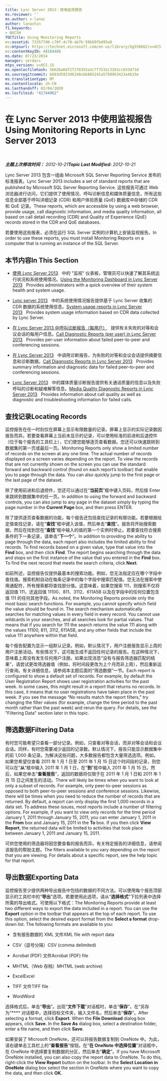 ```yaml
---
title: Lync Server 2013：使用监视报告
ms.reviewer: ''
ms.author: v-lanac
author: lanachin
f1.keywords:
- NOCSH
TOCTitle: Using Monitoring Reports
ms:assetid: 733577d0-c70f-4c70-ab7b-59b89fb495a8
ms:mtpsurl: https://technet.microsoft.com/en-us/library/Gg558662(v=OCS.15)
ms:contentKeyID: 48184480
ms.date: 07/23/2014
manager: serdars
mtps_version: v=OCS.15
ms.openlocfilehash: 5662ba6df2f270355a3c7f7532c3283cc033d73d
ms.sourcegitcommit: b693d5923d6240cbb865241a5750963423a4b33e
ms.translationtype: MT
ms.contentlocale: zh-CN
ms.lasthandoff: 02/04/2020
ms.locfileid: "41744062"
---
```

<div data-xmlns="http://www.w3.org/1999/xhtml">

<div class="topic" data-xmlns="http://www.w3.org/1999/xhtml" data-msxsl="urn:schemas-microsoft-com:xslt" data-cs="http://msdn.microsoft.com/en-us/">

<div data-asp="http://msdn2.microsoft.com/asp">

# <a name="using-monitoring-reports-in-lync-server-2013"></a><span data-ttu-id="dafd3-102">在 Lync Server 2013 中使用监视报告</span><span class="sxs-lookup"><span data-stu-id="dafd3-102">Using Monitoring Reports in Lync Server 2013</span></span>

</div>

<div id="mainSection">

<div id="mainBody">

<span> </span>

<span data-ttu-id="dafd3-103">_**主题上次修改时间：** 2012-10-21_</span><span class="sxs-lookup"><span data-stu-id="dafd3-103">_**Topic Last Modified:** 2012-10-21_</span></span>

<span data-ttu-id="dafd3-104">Lync Server 2013 包含一组由 Microsoft SQL Server Reporting Service 发布的标准报表。</span><span class="sxs-lookup"><span data-stu-id="dafd3-104">Lync Server 2013 includes a set of standard reports that are published by Microsoft SQL Server Reporting Service.</span></span> <span data-ttu-id="dafd3-105">这些报告可通过 Web 浏览器进行访问，它们提供了使用情况、呼叫诊断信息和媒体质量信息，所有这些信息全部基于呼叫详细记录 (CDR) 和用户体验质量 (QoE) 数据库中存储的 CDR 和 QoE 记录。</span><span class="sxs-lookup"><span data-stu-id="dafd3-105">These reports, which are accessible by using a web browser, provide usage, call diagnostic information, and media quality information, all based on call detail recording (CDR) and Quality of Experience (QoE) records stored in the CDR and QoE databases.</span></span>

<span data-ttu-id="dafd3-106">若要使用这些报表，必须在运行 SQL Server 实例的计算机上安装监视报告。</span><span class="sxs-lookup"><span data-stu-id="dafd3-106">In order to use these reports, you must install Monitoring Reports on a computer that is running an instance of the SQL Server.</span></span>

<div>

## <a name="in-this-section"></a><span data-ttu-id="dafd3-107">本节内容</span><span class="sxs-lookup"><span data-stu-id="dafd3-107">In This Section</span></span>

  - <span data-ttu-id="dafd3-108">[使用 Lync Server 2013](lync-server-2013-using-the-monitoring-dashboard.md)   中的 "监视" 仪表板，管理员可以快速了解其系统运行状况和系统使用情况。</span><span class="sxs-lookup"><span data-stu-id="dafd3-108">[Using the Monitoring Dashboard in Lync Server 2013](lync-server-2013-using-the-monitoring-dashboard.md)   Provides administrators with a quick overview of their system health and system usage.</span></span>

  - <span data-ttu-id="dafd3-109">[Lync server 2013](lync-server-2013-system-usage-reports.md)   中的系统使用情况报告提供基于 Lync Server 收集的 CDR 数据的系统使用信息。</span><span class="sxs-lookup"><span data-stu-id="dafd3-109">[System usage reports in Lync Server 2013](lync-server-2013-system-usage-reports.md)   Provides system usage information based on CDR data collected by Lync Server.</span></span>

  - <span data-ttu-id="dafd3-110">[在 Lync Server 2013 中呼叫诊断报告（每用户）](lync-server-2013-call-diagnostic-reports-per-user.md)   提供有关失败的对等和会议会话的每用户信息。</span><span class="sxs-lookup"><span data-stu-id="dafd3-110">[Call Diagnostic Reports (per user) in Lync Server 2013](lync-server-2013-call-diagnostic-reports-per-user.md)   Provides per-user information about failed peer-to-peer and conferencing sessions.</span></span>

  - <span data-ttu-id="dafd3-111">[在 Lync Server 2013](lync-server-2013-call-diagnostic-reports.md)   中调用诊断报告，为失败的对等和会议会话提供摘要信息和诊断数据。</span><span class="sxs-lookup"><span data-stu-id="dafd3-111">[Call Diagnostic Reports in Lync Server 2013](lync-server-2013-call-diagnostic-reports.md)   Provides summary information and diagnostic data for failed peer-to-peer and conferencing sessions.</span></span>

  - <span data-ttu-id="dafd3-112">[Lync Server 2013](lync-server-2013-media-quality-diagnostic-reports.md)   中的媒体质量诊断报告提供有关通话质量的信息以及失败呼叫的诊断和疑难解答信息。</span><span class="sxs-lookup"><span data-stu-id="dafd3-112">[Media Quality Diagnostic Reports in Lync Server 2013](lync-server-2013-media-quality-diagnostic-reports.md)   Provides information about call quality as well as diagnostic and troubleshooting information for failed calls.</span></span>

</div>

<div>

## <a name="locating-records"></a><span data-ttu-id="dafd3-113">查找记录</span><span class="sxs-lookup"><span data-stu-id="dafd3-113">Locating Records</span></span>

<span data-ttu-id="dafd3-p102">监控报告在任一时刻仅在屏幕上显示有限数量的记录。屏幕上显示的实际记录数因报告而异。若要查看屏幕上当前未显示的记录，可以使用标准的前进和后退控件（位于每个报告的工具栏上），它们使您能够逐页查看数据。您还可以快速跳转到数据集的第一页或最后一页。</span><span class="sxs-lookup"><span data-stu-id="dafd3-p102">Monitoring Reports only show a limited number of records on the screen at any one time. The actual number of records displayed on a screen varies depending on the report. To view the records that are not currently shown on the screen you can use the standard forward and backward control (found on each report’s toolbar) that enable you to page through the data. You can also quickly jump to the first page or the last page of the dataset.</span></span>

<span data-ttu-id="dafd3-118">除了使用前进和后退控件，您还可以通过在“**当前页**”框中键入页码，然后按 Enter 来跳转到数据集中的任一页。</span><span class="sxs-lookup"><span data-stu-id="dafd3-118">In addition to using the forward and backward controls, you can also jump to any page in the dataset simply by typing the page number in the **Current Page** box, and then press ENTER.</span></span>

<span data-ttu-id="dafd3-p103">除了提供逐页查看数据的功能，每个报告还包括查找记录的有限功能。若要根据给定值查找记录，请在“**查找**”框中键入该值，然后单击“**查找**”。报告将开始搜索数据，然后在找到您在“**查找**”框中输入的值的第一个实例时停止。若要查找符合搜索条件的下一条记录，请单击“**下一个**”。</span><span class="sxs-lookup"><span data-stu-id="dafd3-p103">In addition to providing the ability to page through the data, each report also includes the limited ability to find records. To find records based on a given value, type that value into the **Find** box, and then click **Find**. The report begins searching through the data and stops on the first instance of the value that you entered in the **Find** box. To find the next record that meets the search criteria, click **Next**.</span></span>

<span data-ttu-id="dafd3-p104">如前所述，监控报告仅提供最基本的搜索功能。例如，您无法指定应在哪个字段中查找值。搜索机制自动在每条记录中的每个字段中搜索匹配值。您无法在搜索中使用通配符，所有搜索都将查找部分值。这意味着，如果您搜索 111，则搜索不仅将返回值 111，还返回值 11100、811、3112、611A5B 以及在字段中的任何位置包含值 111 的任何其他字段。</span><span class="sxs-lookup"><span data-stu-id="dafd3-p104">As noted, the Monitoring Reports provide only the most basic search functions. For example, you cannot specify which field the value should be found in. The search mechanism automatically searches for matching values in every field in every record. You cannot use wildcards in your searches, and all searches look for partial values. That means that if you search for 111 the search returns the value 111 along with the values 11100, 811, 3112, 611A5B, and any other fields that include the value 111 anywhere within that field.</span></span>

<span data-ttu-id="dafd3-p105">每个报告配置为显示一组默认记录。例如，默认情况下，用户注册报告显示上周的用户注册活动。有些情况下，这可能生成不返回任何记录的报告。在这种情况下，意味着上周没有发生任何用户注册。如果出现消息“没有与报告筛选器匹配的结果”，请尝试更改筛选器值（例如，将时间段更改为上个月而非上周），然后重新运行查询。有关详细信息，请参阅本主题后面的“筛选数据”一节。</span><span class="sxs-lookup"><span data-stu-id="dafd3-p105">Each report is configured to show a default set of records. For example, by default the User Registration Report shows user registration activities for the past week. In some cases, this might result in a report that returns no records. In this case, it means that no user registrations have taken place in the past week. If you see the message “No results match the report filters,” try changing the filter values (for example, change the time period to the past month rather than the past week) and rerun the query. For details, see the "Filtering Data" section later in this topic.</span></span>

</div>

<div>

## <a name="filtering-data"></a><span data-ttu-id="dafd3-134">筛选数据</span><span class="sxs-lookup"><span data-stu-id="dafd3-134">Filtering Data</span></span>

<span data-ttu-id="dafd3-p106">有时您可能希望只查看一部分记录。例如，只查看对等会话，而非对等会话和会议会话。同样，有时您需要减少返回的记录数。默认情况下，报告只能显示数据集中的前 1,000 条记录。为解决这些问题，大多数报告都包含大量筛选选项。例如，如果您希望仅查看 2011 年 1 月 1 日至 2011 年 1 月 15 日这个时间段的记录，则您可以在“**从**”框中输入 2011 年 1 月 1 日，在“**到**”框中输入 2011 年 1 月 15 日。然后，如果您单击“**查看报告**”，返回的数据将仅限于在 2011 年 1 月 1 日和 2011 年 1 月 15 日之间发生的活动。</span><span class="sxs-lookup"><span data-stu-id="dafd3-p106">There will likely be times when you want to look at only a subset of records. For example, only peer-to-peer sessions as opposed to both peer-to-peer sessions and conference sessions. Likewise, there will be times when you need to reduce the number of records that are returned. By default, a report can only display the first 1,000 records in a data set. To address these issues, most reports include a number of filtering options. For example, if you want to view only records for the time period January 1, 2011 through January 15, 2011, you can enter January 1, 2011 in the **From** box and January 15, 2011 in the **To** box. If you then click **View Report**, the returned data will be limited to activities that took place between January 1, 2011 and January 15, 2011.</span></span>

<span data-ttu-id="dafd3-p107">可供您使用的筛选器将因您要查看的报告而异。有关特定报告的详细信息，请参阅该报告的帮助主题。</span><span class="sxs-lookup"><span data-stu-id="dafd3-p107">The filters available to you vary depending on the report that you are viewing. For details about a specific report, see the help topic for that report.</span></span>

</div>

<div>

## <a name="exporting-data"></a><span data-ttu-id="dafd3-144">导出数据</span><span class="sxs-lookup"><span data-stu-id="dafd3-144">Exporting Data</span></span>

<span data-ttu-id="dafd3-p108">监控报告至少提供两种导出报告中包括的数据的不同方法。可以使用每个报告顶部显示的工具栏中的“**导出**”选项。若要使用此选项，请从“**选择格式**”下拉列表中选择所需的导出格式。可使用以下格式：</span><span class="sxs-lookup"><span data-stu-id="dafd3-p108">The Monitoring Reports provide at least two different ways to export the data included in a report. You can use the **Export** option in the toolbar that appears at the top of each report. To use this option, select the desired export format from the **Select a format** drop-down list. The following formats are available to you:</span></span>

  - <span data-ttu-id="dafd3-149">含有报告数据的 XML 文件</span><span class="sxs-lookup"><span data-stu-id="dafd3-149">XML file with report data</span></span>

  - <span data-ttu-id="dafd3-150">CSV（逗号分隔）</span><span class="sxs-lookup"><span data-stu-id="dafd3-150">CSV (comma delimited)</span></span>

  - <span data-ttu-id="dafd3-151">Acrobat (PDF) 文件</span><span class="sxs-lookup"><span data-stu-id="dafd3-151">Acrobat (PDF) file</span></span>

  - <span data-ttu-id="dafd3-152">MHTML（Web 存档）</span><span class="sxs-lookup"><span data-stu-id="dafd3-152">MHTML (web archive)</span></span>

  - <span data-ttu-id="dafd3-153">Excel</span><span class="sxs-lookup"><span data-stu-id="dafd3-153">Excel</span></span>

  - <span data-ttu-id="dafd3-154">TIFF 文件</span><span class="sxs-lookup"><span data-stu-id="dafd3-154">TIFF file</span></span>

  - <span data-ttu-id="dafd3-155">Word</span><span class="sxs-lookup"><span data-stu-id="dafd3-155">Word</span></span>

<span data-ttu-id="dafd3-p109">选择格式后，单击“**导出**”。出现“**文件下载**”对话框时，单击“**保存**”。在“另存为”\*\*\*\* 对话框中，选择目标文件夹，输入文件名，然后单击“**保存**”。</span><span class="sxs-lookup"><span data-stu-id="dafd3-p109">After selecting a format, click **Export**. When the **File Download** dialog box appears, click **Save**. In the **Save As** dialog box, select a destination folder, enter a file name, and then click **Save**.</span></span>

<span data-ttu-id="dafd3-p110">如果安装了 Microsoft OneNote，还可以将报告数据复制到 OneNote 中。为此，请右键单击工具栏上的“**查看报告**”按钮。在“**在 OneNote 中选择位置**”对话框中，在 OneNote 中选择要复制数据的分区，然后单击“**确定**”。</span><span class="sxs-lookup"><span data-stu-id="dafd3-p110">If you have Microsoft OneNote installed, you can also copy the report data to OneNote. To do this, right-click the **View Report** button on the toolbar. In the **Select Location in OneNote** dialog box select the section in OneNote where you want to copy the data, and then click **OK**.</span></span>

</div>

</div>

<span> </span>

</div>

</div>

</div>

